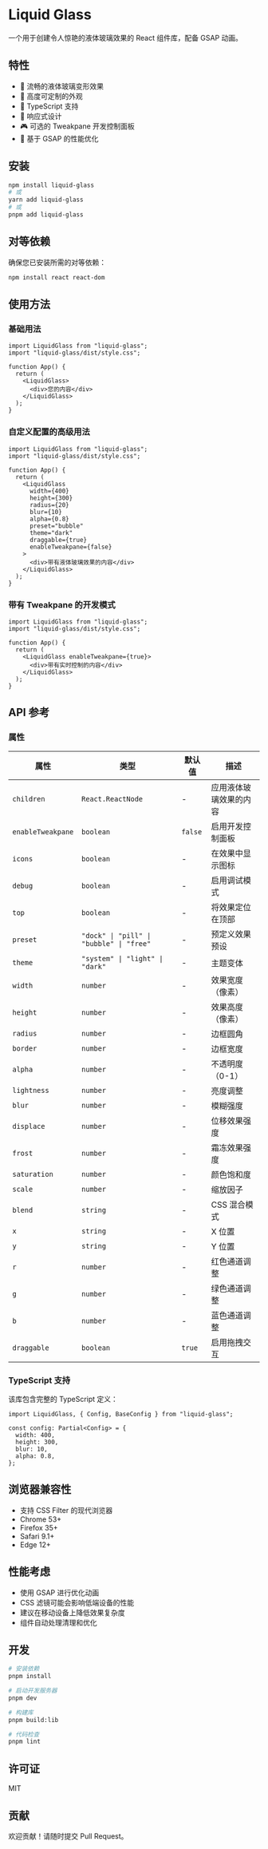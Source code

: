 # Liquid Glass

一个用于创建令人惊艳的液体玻璃效果的 React 组件库，配备 GSAP 动画。

## 特性

- 🌊 流畅的液体玻璃变形效果
- 🎨 高度可定制的外观
- 🎯 TypeScript 支持
- 📱 响应式设计
- 🎮 可选的 Tweakpane 开发控制面板
- 🚀 基于 GSAP 的性能优化

## 安装

```bash
npm install liquid-glass
# 或
yarn add liquid-glass
# 或
pnpm add liquid-glass
```

## 对等依赖

确保您已安装所需的对等依赖：

```bash
npm install react react-dom
```

## 使用方法

### 基础用法

```tsx
import LiquidGlass from "liquid-glass";
import "liquid-glass/dist/style.css";

function App() {
  return (
    <LiquidGlass>
      <div>您的内容</div>
    </LiquidGlass>
  );
}
```

### 自定义配置的高级用法

```tsx
import LiquidGlass from "liquid-glass";
import "liquid-glass/dist/style.css";

function App() {
  return (
    <LiquidGlass
      width={400}
      height={300}
      radius={20}
      blur={10}
      alpha={0.8}
      preset="bubble"
      theme="dark"
      draggable={true}
      enableTweakpane={false}
    >
      <div>带有液体玻璃效果的内容</div>
    </LiquidGlass>
  );
}
```

### 带有 Tweakpane 的开发模式

```tsx
import LiquidGlass from "liquid-glass";
import "liquid-glass/dist/style.css";

function App() {
  return (
    <LiquidGlass enableTweakpane={true}>
      <div>带有实时控制的内容</div>
    </LiquidGlass>
  );
}
```

## API 参考

### 属性

| 属性              | 类型                                     | 默认值  | 描述                   |
| ----------------- | ---------------------------------------- | ------- | ---------------------- |
| `children`        | `React.ReactNode`                        | -       | 应用液体玻璃效果的内容 |
| `enableTweakpane` | `boolean`                                | `false` | 启用开发控制面板       |
| `icons`           | `boolean`                                | -       | 在效果中显示图标       |
| `debug`           | `boolean`                                | -       | 启用调试模式           |
| `top`             | `boolean`                                | -       | 将效果定位在顶部       |
| `preset`          | `"dock" \| "pill" \| "bubble" \| "free"` | -       | 预定义效果预设         |
| `theme`           | `"system" \| "light" \| "dark"`          | -       | 主题变体               |
| `width`           | `number`                                 | -       | 效果宽度（像素）       |
| `height`          | `number`                                 | -       | 效果高度（像素）       |
| `radius`          | `number`                                 | -       | 边框圆角               |
| `border`          | `number`                                 | -       | 边框宽度               |
| `alpha`           | `number`                                 | -       | 不透明度（0-1）        |
| `lightness`       | `number`                                 | -       | 亮度调整               |
| `blur`            | `number`                                 | -       | 模糊强度               |
| `displace`        | `number`                                 | -       | 位移效果强度           |
| `frost`           | `number`                                 | -       | 霜冻效果强度           |
| `saturation`      | `number`                                 | -       | 颜色饱和度             |
| `scale`           | `number`                                 | -       | 缩放因子               |
| `blend`           | `string`                                 | -       | CSS 混合模式           |
| `x`               | `string`                                 | -       | X 位置                 |
| `y`               | `string`                                 | -       | Y 位置                 |
| `r`               | `number`                                 | -       | 红色通道调整           |
| `g`               | `number`                                 | -       | 绿色通道调整           |
| `b`               | `number`                                 | -       | 蓝色通道调整           |
| `draggable`       | `boolean`                                | `true`  | 启用拖拽交互           |

### TypeScript 支持

该库包含完整的 TypeScript 定义：

```tsx
import LiquidGlass, { Config, BaseConfig } from "liquid-glass";

const config: Partial<Config> = {
  width: 400,
  height: 300,
  blur: 10,
  alpha: 0.8,
};
```

## 浏览器兼容性

- 支持 CSS Filter 的现代浏览器
- Chrome 53+
- Firefox 35+
- Safari 9.1+
- Edge 12+

## 性能考虑

- 使用 GSAP 进行优化动画
- CSS 滤镜可能会影响低端设备的性能
- 建议在移动设备上降低效果复杂度
- 组件自动处理清理和优化

## 开发

```bash
# 安装依赖
pnpm install

# 启动开发服务器
pnpm dev

# 构建库
pnpm build:lib

# 代码检查
pnpm lint
```

## 许可证

MIT

## 贡献

欢迎贡献！请随时提交 Pull Request。
